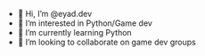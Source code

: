 - 👋 Hi, I’m @eyad.dev
- 👀 I’m interested in Python/Game dev
- 🌱 I’m currently learning Python
- 💞️ I’m looking to collaborate on game dev groups

<!---
eyadthevamp/eyadthevamp is a ✨ special ✨ repository because its `README.md` (this file) appears on your GitHub profile.
You can click the Preview link to take a look at your changes.
--->
